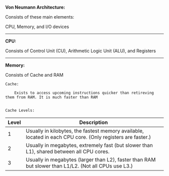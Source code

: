 
**Von Neumann Architecture:** 

Consists of these main elements: 

CPU, Memory, and I/O devices

-----------------------------------------


**CPU:** 

Consists of Control Unit (CU), Arithmetic Logic Unit (ALU), and Registers

-----------------------------------------


**Memory:** 

Consists of Cache and RAM


	Cache: 

		Exists to access upcoming instructions quicker than retireving them from RAM. It is much faster than RAM 


	Cache Levels: 


| Level | Description                                                                                                    |
|-------|----------------------------------------------------------------------------------------------------------------|
| 1     | Usually in kilobytes, the fastest memory available, located in each CPU core. (Only registers are faster.)<br> |
| 2     | Usually in megabytes, extremely fast (but slower than L1), shared between all CPU cores.<br>                   |
| 3     | Usually in megabytes (larger than L2), faster than RAM but slower than L1/L2. (Not all CPUs use L3.)<br>       |





	